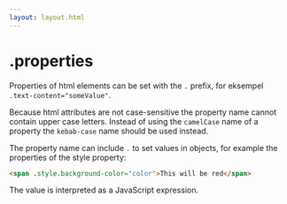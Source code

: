 ```yaml
---
layout: layout.html
---
```

# .properties

Properties of html elements can be set with the `.` prefix, for eksempel `.text-content="someValue"`.

Because html attributes are not case-sensitive the property name cannot contain upper case letters. Instead of using the `camelCase` name of a property the `kebab-case` name should be used instead.

The property name can include `.` to set values in objects, for example the properties of the style property:

```html
<span .style.background-color="color">This will be red</span>
```

The value is interpreted as a JavaScript expression. 
